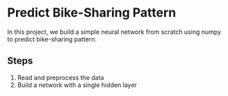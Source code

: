 # Predict Bike-Sharing Pattern
In this project, we build a simple neural network from scratch using numpy to predict bike-sharing pattern.
## Steps
1. Read and preprocess the data
2. Build a network with a single hidden layer
